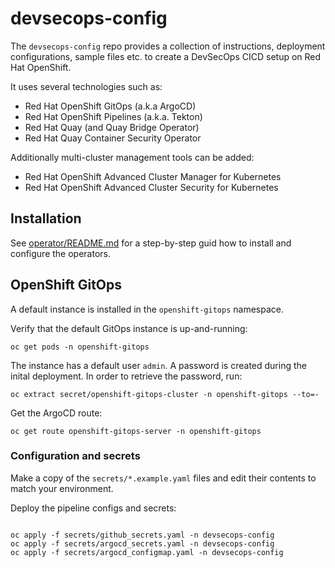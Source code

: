 # devsecops-config

The `devsecops-config` repo provides a collection of instructions, deployment configurations, sample files etc. to create a DevSecOps CICD setup on Red Hat OpenShift.

It uses several technologies such as:

* Red Hat OpenShift GitOps (a.k.a ArgoCD)
* Red Hat OpenShift Pipelines (a.k.a. Tekton)
* Red Hat Quay (and Quay Bridge Operator)
* Red Hat Quay Container Security Operator

Additionally multi-cluster management tools can be added:

* Red Hat OpenShift Advanced Cluster Manager for Kubernetes
* Red Hat OpenShift Advanced Cluster Security for Kubernetes

## Installation

See [operator/README.md](operators/README.md) for a step-by-step guid how to install and configure the operators.


## OpenShift GitOps

A default instance is installed in the `openshift-gitops` namespace. 

Verify that the default GitOps instance is up-and-running:

```shell
oc get pods -n openshift-gitops
```

The instance has a default user `admin`. A password is created during the inital deployment. In order to retrieve the password, run:

```shell
oc extract secret/openshift-gitops-cluster -n openshift-gitops --to=-
```

Get the ArgoCD route:

```shell
oc get route openshift-gitops-server -n openshift-gitops
```

### Configuration and secrets

Make a copy of the `secrets/*.example.yaml` files and edit their contents to match your environment.

Deploy the pipeline configs and secrets:

```shell

oc apply -f secrets/github_secrets.yaml -n devsecops-config
oc apply -f secrets/argocd_secrets.yaml -n devsecops-config
oc apply -f secrets/argocd_configmap.yaml -n devsecops-config

```